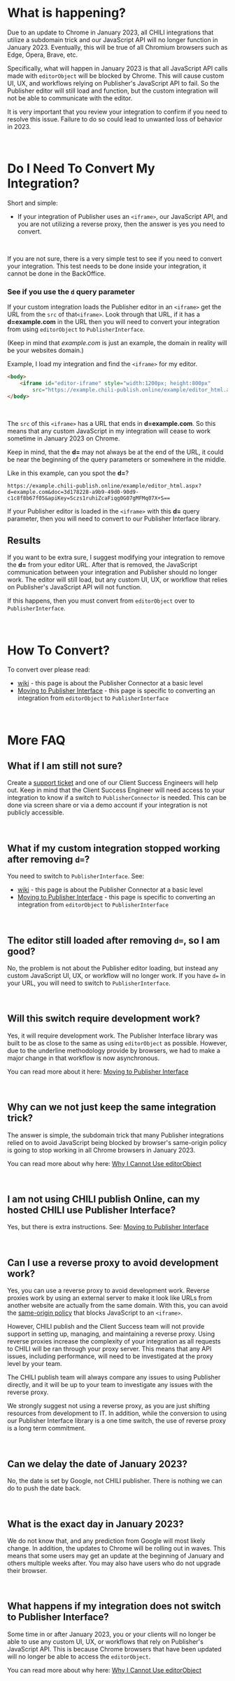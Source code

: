 # What is happening?
Due to an update to Chrome in January 2023, all CHILI integrations that utilize a subdomain trick and our JavaScript API will no longer function in January 2023. Eventually, this will be true of all Chromium browsers such as Edge, Opera, Brave, etc.

Specifically, what will happen in January 2023 is that all JavaScript API calls made with `editorObject` will be blocked by Chrome. This will cause custom UI, UX, and workflows relying on Publisher's JavaScript API to fail. So the Publisher editor will still load and function, but the custom integration will not be able to communicate with the editor.

It is very important that you review your integration to confirm if you need to resolve this issue. Failure to do so could lead to unwanted loss of behavior in 2023. 

<br/>

# Do I Need To Convert My Integration?
Short and simple:
* If your integration of Publisher uses an `<iframe>`, our JavaScript API, and you are not utilizing a reverse proxy, then the answer is yes you need to convert.

<br/>

If you are not sure, there is a very simple test to see if you need to convert your integration. This test needs to be done inside your integration, it cannot be done in the BackOffice.

### See if you use the `d` query parameter
If your custom integration loads the Publisher editor in an `<iframe>` get the URL from the `src` of that`<iframe>`. Look through that URL, if it has a **d=example.com** in the URL then you will need to convert your integration from using `editorObject` to `PublisherInterface`.

(Keep in mind that *example.com* is just an example, the domain in reality will be your websites domain.)

Example, I load my integration and find the `<iframe>` for my editor.
```html
<body>
    <iframe id="editor-iframe" style="width:1200px; height:800px"
        src="https://example.chili-publish.online/example/editor_html.aspx?doc=3d178228-a9b9-49d0-90d9-c1c8f8b67f05&apiKey=Sczs1ruhiZcaFiqg0G07gMFMq07X+S==&d=example.com"></iframe>
</body>
```
<br/>

The `src` of this `<iframe>` has a URL that ends in **d=example.com**. So this means that any custom JavaScript in my integration will cease to work sometime in January 2023 on Chrome.

Keep in mind, that the **d=** may not always be at the end of the URL, it could be near the beginning of the query parameters or somewhere in the middle.

Like in this example, can you spot the **d=**?
```
https://example.chili-publish.online/example/editor_html.aspx?d=example.com&doc=3d178228-a9b9-49d0-90d9-c1c8f8b67f05&apiKey=Sczs1ruhiZcaFiqg0G07gMFMq07X+S==
```

If your Publisher editor is loaded in the `<iframe>` with this **d=** query parameter, then you will need to convert to our Publisher Interface library.

## Results
If you want to be extra sure, I suggest modifying your integration to remove the **d=** from your editor URL. After that is removed, the JavaScript communication between your integration and Publisher should no longer work. The editor will still load, but any custom UI, UX, or workflow that relies on Publisher's JavaScript API will not function.

If this happens, then you must convert from `editorObject` over to `PublisherInterface`.

<br/>

# How To Convert?
To convert over please read:
* [wiki](https://github.com/chili-publish/publisher-interface/wiki) - this page is about the Publisher Connector at a basic level
* [Moving to Publisher Interface](https://github.com/chili-publish/publisher-interface/wiki/Moving-to-Publisher-Interface) - this page is specific to converting an integration from `editorObject` to `PublisherInterface`

<br/>

# More FAQ

## What if I am still not sure?
Create a [support ticket](https://mysupport.chili-publish.com/) and one of our Client Success Engineers will help out. Keep in mind that the Client Success Engineer will need access to your integration to know if a switch to `PublisherConnector` is needed. This can be done via screen share or via a demo account if your integration is not publicly accessible.

<br/>

## What if my custom integration stopped working after removing `d=`?
You need to switch to `PublisherInterface`. See:
* [wiki](https://github.com/chili-publish/publisher-interface/wiki) - this page is about the Publisher Connector at a basic level
* [Moving to Publisher Interface](https://github.com/chili-publish/publisher-interface/wiki/Moving-to-Publisher-Interface) - this page is specific to converting an integration from `editorObject` to `PublisherInterface`

<br/>

## The editor still loaded after removing `d=`, so I am good?
No, the problem is not about the Publisher editor loading, but instead any custom JavaScript UI, UX, or workflow will no longer work. If you have `d=` in your URL, you will need to switch to `PublisherInterface`.

<br/>

## Will this switch require development work?
Yes, it will require development work. The Publisher Interface library was built to be as close to the same as using `editorObject` as possible. However, due to the underline methodology provide by browsers, we had to make a major change in that workflow is now asynchronous.

You can read more about it here: [Moving to Publisher Interface](https://github.com/chili-publish/publisher-interface/wiki/Moving-to-Publisher-Interface)

<br/>

## Why can we not just keep the same integration trick?
The answer is simple, the subdomain trick that many Publisher integrations relied on to avoid JavaScript being blocked by browser's same-origin policy is going to stop working in all Chrome browsers in January 2023.

You can read more about why here: [Why I Cannot Use editorObject](https://github.com/chili-publish/publisher-interface/wiki/Why-I-Cannot-Use-editorObject)

<br/>

## I am not using CHILI publish Online, can my hosted CHILI use Publisher Interface?
Yes, but there is extra instructions. See: [Moving to Publisher Interface](https://github.com/chili-publish/publisher-interface/wiki/Moving-to-Publisher-Interface)

<br/>

## Can I use a reverse proxy to avoid development work?
Yes, you can use a reverse proxy to avoid development work. Reverse proxies work by using an external server to make it look like URLs from another website are actually from the same domain. With this, you can avoid the [same-origin policy](https://developer.mozilla.org/en-US/docs/Web/Security/Same-origin_policy) that blocks JavaScript to an `<iframe>`. 

However, CHILI publish and the Client Success team will not provide support in setting up, managing, and maintaining a reverse proxy. Using reverse proxies increase the complexity of your integration as all requests to CHILI will be ran through your proxy server. This means that any API issues, including performance, will need to be investigated at the proxy level by your team.

The CHILI publish team will always compare any issues to using Publisher directly, and it will be up to your team to investigate any issues with the reverse proxy.

We strongly suggest not using a reverse proxy, as you are just shifting resources from development to IT. In addition, while the conversion to using our Publisher Interface library is a one time switch, the use of reverse proxy is a long term commitment.

<br/>

## Can we delay the date of January 2023?
No, the date is set by Google, not CHILI publisher. There is nothing we can do to push the date back.

<br/>

## What is the exact day in January 2023?
We do not know that, and any prediction from Google will most likely change. In addition, the updates to Chrome will be rolling out in waves. This means that some users may get an update at the beginning of January and others multiple weeks after. You may also have users who do not upgrade their browser.

<br/>

## What happens if my integration does not switch to Publisher Interface?
Some time in or after January 2023, you or your clients will no longer be able to use any custom UI, UX, or workflows that rely on Publisher's JavaScript API. This is because Chrome browsers that have been updated will no longer be able to access the `editorObject`.

You can read more about why here: [Why I Cannot Use editorObject](https://github.com/chili-publish/publisher-interface/wiki/Why-I-Cannot-Use-editorObject)